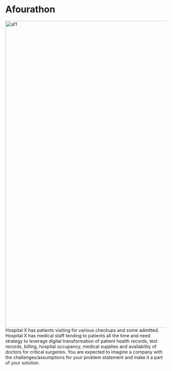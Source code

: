 # Afourathon

<img width="960" alt="af1" src="https://user-images.githubusercontent.com/79985801/177846420-9c8bfc81-4277-4db0-a541-adbf2ad28666.PNG">
Hospital X has patients visiting for various checkups and some admitted. Hospital X has medical staff tending to patients all the time and need strategy to leverage digital transformation of patient health records, test records, billing, hospital occupancy, medical supplies and availability of doctors for critical surgeries.
You are expected to imagine a company with the challenges/assumptions for your problem statement and make it a part of your solution.
